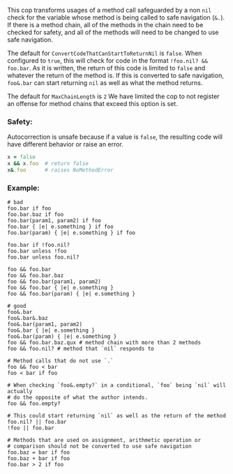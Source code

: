 This cop transforms usages of a method call safeguarded by a non `nil`
check for the variable whose method is being called to
safe navigation (`&.`). If there is a method chain, all of the methods
in the chain need to be checked for safety, and all of the methods will
need to be changed to use safe navigation.

The default for `ConvertCodeThatCanStartToReturnNil` is `false`.
When configured to `true`, this will
check for code in the format `!foo.nil? && foo.bar`. As it is written,
the return of this code is limited to `false` and whatever the return
of the method is. If this is converted to safe navigation,
`foo&.bar` can start returning `nil` as well as what the method
returns.

The default for `MaxChainLength` is `2`
We have limited the cop to not register an offense for method chains
that exceed this option is set.

### Safety:

Autocorrection is unsafe because if a value is `false`, the resulting
code will have different behavior or raise an error.

```ruby
x = false
x && x.foo  # return false
x&.foo      # raises NoMethodError
```

### Example:
    # bad
    foo.bar if foo
    foo.bar.baz if foo
    foo.bar(param1, param2) if foo
    foo.bar { |e| e.something } if foo
    foo.bar(param) { |e| e.something } if foo

    foo.bar if !foo.nil?
    foo.bar unless !foo
    foo.bar unless foo.nil?

    foo && foo.bar
    foo && foo.bar.baz
    foo && foo.bar(param1, param2)
    foo && foo.bar { |e| e.something }
    foo && foo.bar(param) { |e| e.something }

    # good
    foo&.bar
    foo&.bar&.baz
    foo&.bar(param1, param2)
    foo&.bar { |e| e.something }
    foo&.bar(param) { |e| e.something }
    foo && foo.bar.baz.qux # method chain with more than 2 methods
    foo && foo.nil? # method that `nil` responds to

    # Method calls that do not use `.`
    foo && foo < bar
    foo < bar if foo

    # When checking `foo&.empty?` in a conditional, `foo` being `nil` will actually
    # do the opposite of what the author intends.
    foo && foo.empty?

    # This could start returning `nil` as well as the return of the method
    foo.nil? || foo.bar
    !foo || foo.bar

    # Methods that are used on assignment, arithmetic operation or
    # comparison should not be converted to use safe navigation
    foo.baz = bar if foo
    foo.baz + bar if foo
    foo.bar > 2 if foo